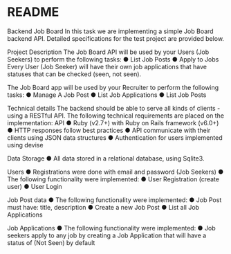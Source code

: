 # README

Backend Job Board
In this task we are implementing a simple Job Board backend API. Detailed specifications for the test project are provided below.

Project Description
The Job Board API will be used by your Users (Job Seekers) to perform the following tasks:
● List Job Posts
● Apply to Jobs
Every User (Job Seeker) will have their own job applications that have statuses that can be checked (seen, not seen).

The Job Board app will be used by your Recruiter to perform the following tasks:
● Manage A Job Post
● List Job Applications
● List Job Posts

Technical details
The backend should be able to serve all kinds of clients - using a RESTful API.
The following technical requirements are placed on the implementation:
API
● Ruby (v2.7+) with Ruby on Rails framework (v6.0+)
● HTTP responses follow best practices
● API communicate with their clients using JSON data structures
● Authentication for users implemented using devise

Data Storage
● All data stored in a relational database, using Sqlite3.

Users
● Registrations were done with email and password (Job Seekers)
● The following functionality were implemented:
● User Registration (create user)
● User Login

Job Post data
● The following functionality were implemented:
● Job Post must have: title, description
● Create a new Job Post
● List all Job Applications

Job Applications
● The following functionality were implemented:
● Job seekers apply to any job by creating a Job Application that will have a status of (Not Seen) by default